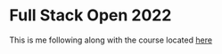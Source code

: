 # Full Stack Open 2022

This is me following along with the course located [here](https://fullstackopen.com/en/about)

